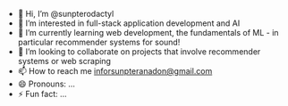 - 👋 Hi, I’m @sunpterodactyl
- 👀 I’m interested in full-stack application development and AI 
- 🌱 I’m currently learning web development, the fundamentals of ML - in particular recommender systems for sound! 
- 💞️ I’m looking to collaborate on projects that involve recommender systems or web scraping 
- 📫 How to reach me inforsunpteranadon@gmail.com 
- 😄 Pronouns: ...
- ⚡ Fun fact: ...

<!---
sunpterodactyl/sunpterodactyl is a ✨ special ✨ repository because its `README.md` (this file) appears on your GitHub profile.
You can click the Preview link to take a look at your changes.
--->

